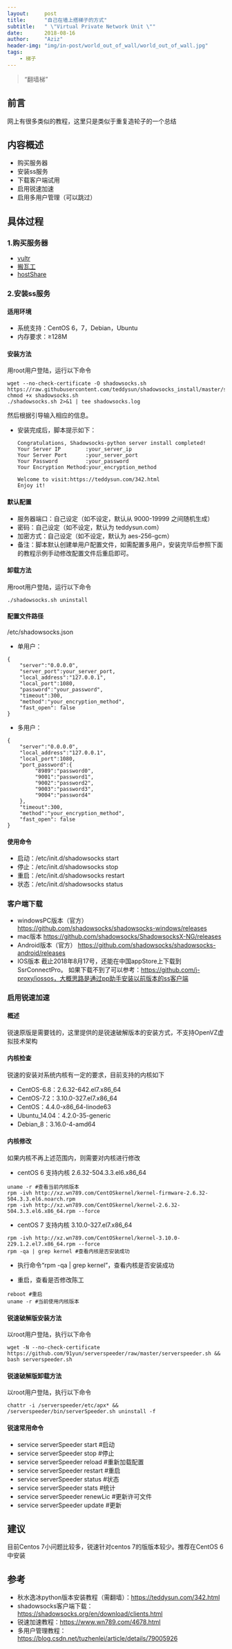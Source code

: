 ```yaml
---
layout:     post
title:      "自己在墙上搭梯子的方式"
subtitle:   " \"Virtual Private Network Unit \""
date:       2018-08-16
author:     "Aziz"
header-img: "img/in-post/world_out_of_wall/world_out_of_wall.jpg"
tags:
    - 梯子
---
```


> “翻墙梯”


## 前言

网上有很多类似的教程，这里只是类似于重复造轮子的一个总结

## 内容概述
+ 购买服务器
+ 安装ss服务
+ 下载客户端试用
+ 启用锐速加速
+ 启用多用户管理（可以跳过）

## 具体过程

### 1.购买服务器
+ [vultr](https://www.vultr.com/)
+ [搬瓦工](http://banwagong.cn/)
+ [hostShare](http://www.hostshare.cn/)

### 2.安装ss服务

#### 适用环境
+ 系统支持：CentOS 6，7，Debian，Ubuntu
+ 内存要求：≥128M

#### 安装方法
用root用户登陆，运行以下命令
```
wget --no-check-certificate -O shadowsocks.sh https://raw.githubusercontent.com/teddysun/shadowsocks_install/master/shadowsocks.sh
chmod +x shadowsocks.sh
./shadowsocks.sh 2>&1 | tee shadowsocks.log
```
然后根据引导输入相应的信息。
+ 安装完成后，脚本提示如下：
    ```
    Congratulations, Shadowsocks-python server install completed!
    Your Server IP        :your_server_ip
    Your Server Port      :your_server_port
    Your Password         :your_password
    Your Encryption Method:your_encryption_method
    
    Welcome to visit:https://teddysun.com/342.html
    Enjoy it!
    ```

#### 默认配置
+ 服务器端口：自己设定（如不设定，默认从 9000-19999 之间随机生成）
+ 密码：自己设定（如不设定，默认为 teddysun.com）
+ 加密方式：自己设定（如不设定，默认为 aes-256-gcm）
+ 备注：脚本默认创建单用户配置文件，如需配置多用户，安装完毕后参照下面的教程示例手动修改配置文件后重启即可。

#### 卸载方法
用root用户登陆，运行以下命令
```
./shadowsocks.sh uninstall
```

#### 配置文件路径
/etc/shadowsocks.json
+ 单用户：
```
{
    "server":"0.0.0.0",
    "server_port":your_server_port,
    "local_address":"127.0.0.1",
    "local_port":1080,
    "password":"your_password",
    "timeout":300,
    "method":"your_encryption_method",
    "fast_open": false
}
```
+ 多用户：
```
{
    "server":"0.0.0.0",
    "local_address":"127.0.0.1",
    "local_port":1080,
    "port_password":{
         "8989":"password0",
         "9001":"password1",
         "9002":"password2",
         "9003":"password3",
         "9004":"password4"
    },
    "timeout":300,
    "method":"your_encryption_method",
    "fast_open": false
}
```
#### 使用命令
+ 启动：/etc/init.d/shadowsocks start
+ 停止：/etc/init.d/shadowsocks stop
+ 重启：/etc/init.d/shadowsocks restart
+ 状态：/etc/init.d/shadowsocks status

### 客户端下载
+ windowsPC版本（官方）
https://github.com/shadowsocks/shadowsocks-windows/releases
+ mac版本
https://github.com/shadowsocks/ShadowsocksX-NG/releases
+ Android版本（官方）
https://github.com/shadowsocks/shadowsocks-android/releases
+ IOS版本
截止2018年8月17号，还能在中国appStore上下载到SsrConnectPro。
如果下载不到了可以参考：https://github.com/j-proxy/iossos，大概思路是通过pp助手安装以前版本的ss客户端

### 启用锐速加速
#### 概述
锐速原版是需要钱的，这里提供的是锐速破解版本的安装方式，不支持OpenVZ虚拟技术架构

#### 内核检查
锐速的安装对系统内核有一定的要求，目前支持的内核如下
+ CentOS-6.8：2.6.32-642.el7.x86_64
+ CentOS-7.2：3.10.0-327.el7.x86_64
+ CentOS：4.4.0-x86_64-linode63
+ Ubuntu_14.04：4.2.0-35-generic
+ Debian_8：3.16.0-4-amd64

#### 内核修改
如果内核不再上述范围内，则需要对内核进行修改
+ centOS 6 支持内核 2.6.32-504.3.3.el6.x86_64
```
uname -r #查看当前内核版本
rpm -ivh http://xz.wn789.com/CentOSkernel/kernel-firmware-2.6.32-504.3.3.el6.noarch.rpm
rpm -ivh http://xz.wn789.com/CentOSkernel/kernel-2.6.32-504.3.3.el6.x86_64.rpm --force
```
+ centOS 7 支持内核 3.10.0-327.el7.x86_64
```
rpm -ivh http://xz.wn789.com/CentOSkernel/kernel-3.10.0-229.1.2.el7.x86_64.rpm --force
rpm -qa | grep kernel #查看内核是否安装成功
```
+ 执行命令“rpm -qa | grep kernel”，查看内核是否安装成功

+ 重启，查看是否修改陈工
```
reboot #重启
uname -r #当前使用内核版本
```

#### 锐速破解版安装方法  
以root用户登陆，执行以下命令
```
wget -N --no-check-certificate https://github.com/91yun/serverspeeder/raw/master/serverspeeder.sh && bash serverspeeder.sh
```

#### 锐速破解版卸载方法
以root用户登陆，执行以下命令
```
﻿chattr -i /serverspeeder/etc/apx* && /serverspeeder/bin/serverSpeeder.sh uninstall -f
```

#### 锐速常用命令
+ service serverSpeeder start #启动
+ service serverSpeeder stop #停止
+ service serverSpeeder reload #重新加载配置
+ service serverSpeeder restart #重启
+ service serverSpeeder status #状态
+ service serverSpeeder stats #统计
+ service serverSpeeder renewLic #更新许可文件
+ service serverSpeeder update #更新

## 建议
目前Centos 7小问题比较多，锐速针对centos 7的版版本较少。推荐在CentOS 6中安装

## 参考
+ 秋水逸冰python版本安装教程（需翻墙）：https://teddysun.com/342.html
+ shadowsocks客户端下载：https://shadowsocks.org/en/download/clients.html
+ 锐速加速教程：https://www.wn789.com/4678.html
+ 多用户管理教程：https://blog.csdn.net/tuzhenlei/article/details/79005926
